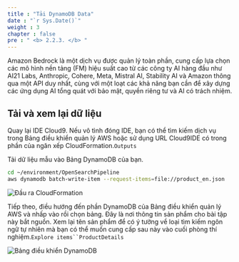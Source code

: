 ```yaml
---
title : "Tải DynamoDB Data"
date : "`r Sys.Date()`"
weight : 3
chapter : false
pre : " <b> 2.2.3. </b> "
---
```


Amazon Bedrock là một dịch vụ được quản lý toàn phần, cung cấp lựa chọn các mô hình nền tảng (FM) hiệu suất cao từ các công ty AI hàng đầu như AI21 Labs, Anthropic, Cohere, Meta, Mistral AI, Stability AI và Amazon thông qua một API duy nhất, cùng với một loạt các khả năng bạn cần để xây dựng các ứng dụng AI tổng quát với bảo mật, quyền riêng tư và AI có trách nhiệm.


## Tải và xem lại dữ liệu


Quay lại IDE Cloud9. Nếu vô tình đóng IDE, bạn có thể tìm kiếm dịch vụ trong Bảng điều khiển quản lý AWS hoặc sử dụng URL Cloud9IDE có trong phần của ngăn xếp CloudFormation.`Outputs`

Tải dữ liệu mẫu vào Bảng DynamoDB của bạn.

```bash
cd ~/environment/OpenSearchPipeline
aws dynamodb batch-write-item --request-items=file://product_en.json
```

![Đầu ra CloudFormation](https://static.us-east-1.prod.workshops.aws/public/c768eb2c-360b-491e-8422-bfd253e11581/static/images/ddb-os-zetl11.jpg)

Tiếp theo, điều hướng đến phần DynamoDB của Bảng điều khiển quản lý AWS và nhấp vào rồi chọn bảng. Đây là nơi thông tin sản phẩm cho bài tập này bắt nguồn. Xem lại tên sản phẩm để có ý tưởng về loại tìm kiếm ngôn ngữ tự nhiên mà bạn có thể muốn cung cấp sau này vào cuối phòng thí nghiệm.`Explore items``ProductDetails`

![Bảng điều khiển DynamoDB](https://static.us-east-1.prod.workshops.aws/public/c768eb2c-360b-491e-8422-bfd253e11581/static/images/ddb-os-zetl19.jpg)